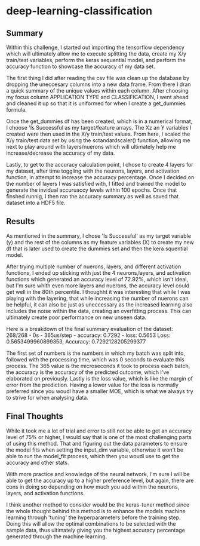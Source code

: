 # deep-learning-classification

## Summary
Within this challenge, I started out importing the tensorflow dependency which will ultimately allow me to execute splitting the data, create my X/y train/test variables, perform the keras sequential model, and perform the accuracy function to showcase the accuracy of my data set.

The first thing I did after reading the csv file was clean up the database by dropping the uneccesary columns into a new data frame. From there I dran a quick summary of the unique values within each column. After choosing my focus column APPLICATION TYPE and CLASSIFICATION, I went ahead and cleaned it up so that it is uniformed for when I create a get_dummies formula. 

Once the get_dummies df has been created, which is in a numerical format, I choose 'Is Successful as my target/feature arrays. The Xz an Y variables I created were then used in the X/y train/test values. From here, I scaled the X/y train/test data set by using the sctandardscaler() function, allowing me next to play around with layers/nuerons which will ultimately help me increase/decrease the accuracy of my data.

Lastly, to get to the accuracy calculation point, I chose to create 4 layers for my dataset, after time toggling with the neurons, layers, and activation function, in attempt to increase the accuracy percentage. Once I decided on the number of layers I was satisfied with, I fitted and trained the model to generate the invidual accuruaccy levels within 100 epochs. Once that finshed runnig, I then ran the accuracy summary as well as saved that dataset into a HDF5 file.


## Results
As mentioned in the summary, I chose 'Is Successful' as my target variable (y) and the rest of the columns as my feature variables (X) to create my new df that is later used to create the dummies set and then the kera squential model.

After trying multiple number of nuerons, layers, and different activation functions, I ended up sticking with just the 4 neurons,layers, and activation functions which generated an accuracy level of 72.92%, which isn't ideal, but I'm sure whith even more layers and nuerons, the accuracy level could get well in the 80th percentile. I thoughht it was interesting that while I was playing with the layering, that while increasing the number of nuerons can be helpful, it can also be just as uneccessary as the increased learning also includes the noise within the data, creating an overfitting process. This can ultimately create poor performance on new unseen data.

Here is a breakdown of the final summary evaluation of the dataset:
268/268 - 0s - 365us/step - accuracy: 0.7292 - loss: 0.5653
Loss: 0.5653499960899353, Accuracy: 0.7292128205299377

The first set of numbers is the numbers in which my batch was split into, followed with the processing time, which was 0 seconds to evaluate this process. The 365 value is the microseconds it took to process each batch, the accuracy is the accuracy of the predicted outcome, which I've elaborated on previously. Lastly is the loss value, which is like the margin of error from the prediction. Having a lower value for the loss is normally preferred since you woudl have a smaller MOE, which is what we always try to strive for when analysing data.


## Final Thoughts
While it took me a lot of trial and error to still not be able to get an accuracy level of 75% or higher, I would say that is one of the most challenging parts of using this method. That and figuring out the data parameters to ensure the model fits when setting the input_dim variable, otherwise it won't be able to run the model_fit process, which then you woudl use to get the accuracy and other stats.

With more practice and knowledge of the neural network, I'm sure I will be able to get the accuracy up to a higher preference level, but again, there are cons in doing so depending on how much you add within the neurons, layers, and activation functions.

I think another method to consider would be the keras-tuner method since the whole thought behind this method is to enhance the models machine learning through 'tuning' the hyperparameters before the training step. Doing this will allow the optimal combinations to be selected with the sample data, thus ultimately giving you the highest accuracy percentage generated through the machine learning.